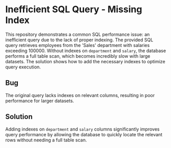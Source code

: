 # Inefficient SQL Query - Missing Index

This repository demonstrates a common SQL performance issue: an inefficient query due to the lack of proper indexing. The provided SQL query retrieves employees from the 'Sales' department with salaries exceeding 100000.  Without indexes on `department` and `salary`, the database performs a full table scan, which becomes incredibly slow with large datasets.  The solution shows how to add the necessary indexes to optimize query execution.

## Bug
The original query lacks indexes on relevant columns, resulting in poor performance for larger datasets. 

## Solution
Adding indexes on `department` and `salary` columns significantly improves query performance by allowing the database to quickly locate the relevant rows without needing a full table scan.